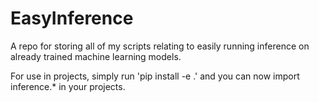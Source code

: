 # EasyInference
A repo for storing all of my scripts relating to easily running inference on already trained machine learning models.

For use in projects, simply run 'pip install -e .' and you can now import inference.* in your projects.